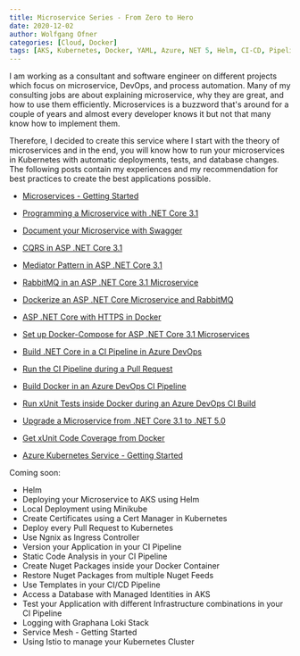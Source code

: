 ```yaml
---
title: Microservice Series - From Zero to Hero
date: 2020-12-02
author: Wolfgang Ofner
categories: [Cloud, Docker]
tags: [AKS, Kubernetes, Docker, YAML, Azure, NET 5, Helm, CI-CD, Pipeline, Azure DevOps, C#]
---
```


I am working as a consultant and software engineer on different projects which focus on microservice, DevOps, and process automation. Many of my consulting jobs are about explaining microservice, why they are great, and how to use them efficiently. Microservices is a buzzword that's around for a couple of years and almost every developer knows it but not that many know how to implement them. 

Therefore, I decided to create this service where I start with the theory of microservices and in the end, you will know how to run your microservices in Kubernetes with automatic deployments, tests, and database changes. The following posts contain my experiences and my recommendation for best practices to create the best applications possible.

- [Microservices - Getting Started](/https://www.programmingwithwolfgang.com/microservices-getting-started)

- [Programming a Microservice with .NET Core 3.1](/https://www.programmingwithwolfgang.com/programming-microservices-net-core-3-1)

- [Document your Microservice with Swagger](/https://www.programmingwithwolfgang.com/document-your-microservice-with-swagger)

- [CQRS in ASP .NET Core 3.1](/https://www.programmingwithwolfgang.com/cqrs-in-asp-net-core-3-1)

- [Mediator Pattern in ASP .NET Core 3.1](/https://www.programmingwithwolfgang.com/mediator-pattern-in-asp-net-core-3-1)

- [RabbitMQ in an ASP .NET Core 3.1 Microservice](/https://www.programmingwithwolfgang.com/rabbitmq-in-an-asp-net-core-3-1-microservice)

- [Dockerize an ASP .NET Core Microservice and RabbitMQ](/https://www.programmingwithwolfgang.com/dockerize-an-asp-net-core-microservice-and-rabbitmq)

-  [ASP .NET Core with HTTPS in Docker](/https://www.programmingwithwolfgang.com/asp-net-core-with-https-in-docker)

- [Set up Docker-Compose for ASP .NET Core 3.1 Microservices](/https://www.programmingwithwolfgang.com/set-up-docker-compose-for-asp-net-core-3-1-microservices)

- [Build .NET Core in a CI Pipeline in Azure DevOps](/https://www.programmingwithwolfgang.com/build-net-core-in-ci-pipeline-in-azure-devops)

- [Run the CI Pipeline during a Pull Request](/https://www.programmingwithwolfgang.com/run-the-ci-pipeline-during-pull-request)

- [Build Docker in an Azure DevOps CI Pipeline](/https://www.programmingwithwolfgang.com/build-docker-azure-devops-ci-pipeline)

- [Run xUnit Tests inside Docker during an Azure DevOps CI Build](/https://www.programmingwithwolfgang.com/run-xUnit-inside-docker-during-ci-build)

- [Upgrade a Microservice from .NET Core 3.1 to .NET 5.0](/https://www.programmingwithwolfgang.com/upgrade-microservice-net-core-3-1-net-5-0)

- [Get xUnit Code Coverage from Docker](/https://www.programmingwithwolfgang.com/get-xunit-code-coverage-from-docker)

- [Azure Kubernetes Service - Getting Started](/https://www.programmingwithwolfgang.com/azure-kubernetes-service-getting-started)

Coming soon:
- Helm
- Deploying your Microservice to AKS using Helm
- Local Deployment using Minikube
- Create Certificates using a Cert Manager in Kubernetes
- Deploy every Pull Request to Kubernetes
- Use Ngnix as Ingress Controller
- Version your Application in your CI Pipeline
- Static Code Analysis in your CI Pipeline
- Create Nuget Packages inside your Docker Container
- Restore Nuget Packages from multiple Nuget Feeds
- Use Templates in your CI/CD Pipeline
- Access a Database with Managed Identities in AKS
- Test your Application with different Infrastructure combinations in your CI Pipeline
- Logging with Graphana Loki Stack
- Service Mesh - Getting Started
- Using Istio to manage your Kubernetes Cluster

